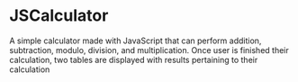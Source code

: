 # JSCalculator
A simple calculator made with JavaScript that can perform addition, subtraction, modulo, division, and multiplication. 
Once user is finished their calculation, two tables are displayed with results pertaining to their calculation
